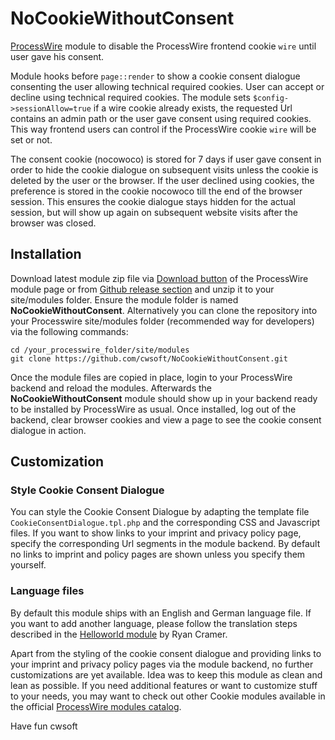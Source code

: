 # NoCookieWithoutConsent

[ProcessWire](https://processwire.com) module to disable the ProcessWire frontend cookie `wire` until user gave his consent.

Module hooks before `page::render` to show a cookie consent dialogue consenting the user allowing technical required cookies. User can accept or decline using technical required cookies. The module sets `$config->sessionAllow=true` if a wire cookie already exists, the requested Url contains an admin path or the user gave consent using required cookies. This way frontend users can control if the ProcessWire cookie `wire` will be set or not.

The consent cookie (nocowoco) is stored for 7 days if user gave consent in order to hide the cookie dialogue on subsequent visits unless the cookie is deleted by the user or the browser. If the user declined using cookies, the preference is stored in the cookie nocowoco till the end of the browser session. This ensures the cookie dialogue stays hidden for the actual session, but will show up again on subsequent website visits after the browser was closed.

## Installation

Download latest module zip file via [Download button](https://processwire.com/modules/no-cookie-without-consent/) of the ProcessWire module page or from [Github release section](https://github.com/cwsoft/NoCookieWithoutConsent/releases) and unzip it to your site/modules folder. Ensure the module folder is named **NoCookieWithoutConsent**. Alternatively you can clone the repository into your Processwire site/modules folder (recommended way for developers) via the following commands:

```
cd /your_processwire_folder/site/modules
git clone https://github.com/cwsoft/NoCookieWithoutConsent.git
```

Once the module files are copied in place, login to your ProcessWire backend and reload the modules. Afterwards the **NoCookieWithoutConsent** module should show up in your backend ready to be installed by ProcessWire as usual. Once installed, log out of the backend, clear browser cookies and view a page to see the cookie consent dialogue in action.

## Customization

### Style Cookie Consent Dialogue

You can style the Cookie Consent Dialogue by adapting the template file `CookieConsentDialogue.tpl.php` and the corresponding CSS and Javascript files. If you want to show links to your imprint and privacy policy page, specify the corresponding Url segments in the module backend. By default no links to imprint and policy pages are shown unless you specify them yourself.

### Language files

By default this module ships with an English and German language file. If you want to add another language, please follow the translation steps described in the [Helloworld module](https://processwire.com/modules/helloworld/) by Ryan Cramer.

Apart from the styling of the cookie consent dialogue and providing links to your imprint and privacy policy pages via the module backend, no further customizations are yet available. Idea was to keep this module as clean and lean as possible. If you need additional features or want to customize stuff to your needs, you may want to check out other Cookie modules available in the official [ProcessWire modules catalog](https://processwire.com/search/?q=cookie&t=Modules).

Have fun
cwsoft
